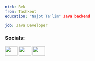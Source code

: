 ```yaml
nick: Bek
from: Tashkent
education: "Najot Ta'lim" Java backend

job: Java Developer
```


<h3 align="left">Socials:</h3>
<p align="left">
<a href="https://www.linkedin.com/in/khudoyorovv/" target="blank"><img align="center" src="https://raw.githubusercontent.com/rahuldkjain/github-profile-readme-generator/master/src/images/icons/Social/linked-in-alt.svg" height="30" width="40" /></a>
<a href="https://www.leetcode.com/khudoyorovv/" target="blank"><img align="center" src="https://raw.githubusercontent.com/rahuldkjain/github-profile-readme-generator/master/src/images/icons/Social/leet-code.svg" height="30" width="40" /></a>
<a href="https://www.t.me/khudoyorovv" target="blank"><img align="center" src="https://telegram.org/img/t_logo_sprite.svg)https://telegram.org/img/t_logo_sprite.svg" height="30" width="40" /></a>

</p>
